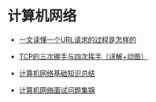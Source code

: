 
 # 计算机网络
 - [一文读懂一个URL请求的过程是怎样的](https://juejin.im/post/5b83b0bfe51d4538c63131a8)
 - [TCP的三次握手与四次挥手（详解+动图）](https://blog.csdn.net/qzcsu/article/details/72861891)

 - [计算机网络基础知识总结](https://www.cnblogs.com/maybe2030/p/4781555.html#top)
 - [计算机网络面试问题集锦](https://blog.csdn.net/justloveyou_/article/details/78303617)
